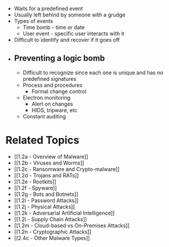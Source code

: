 - Waits for a predefined event
- Usually left behind by someone with a grudge
- Types of events
	- Time bomb - time or date
	- User event - specific user interacts with it
- Difficult to identify and recover if it goes off
- ## Preventing a logic bomb
	- Difficult to recognize since each one is unique and has no predefined signatures
	- Process and procedures
		- Formal change control
	- Electron monitoring
		- Alert on changes
		- HIDS, tripware, etc
	- Constant auditing

# Related Topics
- [[1.2a - Overview of Malware]]
- [[1.2b - Viruses and Worms]]
- [[1.2c - Ransomware and Crypto-malware]]
- [[1.2d - Trojans and RATs]]
- [[1.2e - Rootkits]]
- [[1.2f - Spyware]]
- [[1.2g - Bots and Botnets]]
- [[1.2i - Password Attacks]]
- [[1.2j - Physical Attacks]]
- [[1.2k - Adversarial Artificial Intelligence]]
- [[1.2l - Supply Chain Attacks]]
- [[1.2m - Cloud-based vs On-Premises Attacks]]
- [[1.2n - Cryptographic Attacks]]
- [[2.4c - Other Malware Types]]
